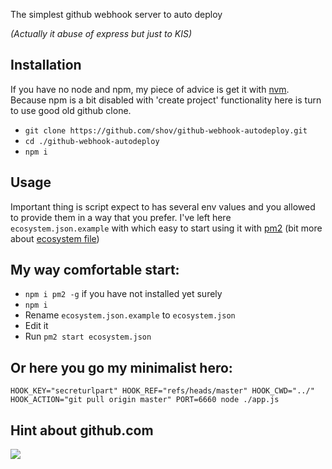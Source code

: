 The simplest github webhook server to auto deploy 

*(Actually it abuse of express but just to KIS)*

## Installation
If you have no node and npm, my piece of advice is get it with [nvm](https://github.com/creationix/nvm).
Because npm is a bit disabled with 'create project' functionality here is turn to use good old github clone.
* `git clone https://github.com/shov/github-webhook-autodeploy.git`
* `cd ./github-webhook-autodeploy`
* `npm i`

## Usage
Important thing is script expect to has several env values and you allowed to provide them in a way that you prefer.
I've left here `ecosystem.json.example` with which easy to start using it with [pm2](http://pm2.keymetrics.io/docs/usage/quick-start/) (bit more about [ecosystem file](http://pm2.keymetrics.io/docs/usage/application-declaration/#json-format))

## My way comfortable start:
* `npm i pm2 -g` if you have not installed yet surely
* `npm i`
* Rename `ecosystem.json.example` to `ecosystem.json`
* Edit it
* Run `pm2 start ecosystem.json`

## Or here you go my minimalist hero:
`HOOK_KEY="secreturlpart" HOOK_REF="refs/heads/master" HOOK_CWD="../" HOOK_ACTION="git pull origin master" PORT=6660 node ./app.js`

## Hint about github.com
<img src="https://preview.ibb.co/gs3CkJ/webhook.jpg"/>
